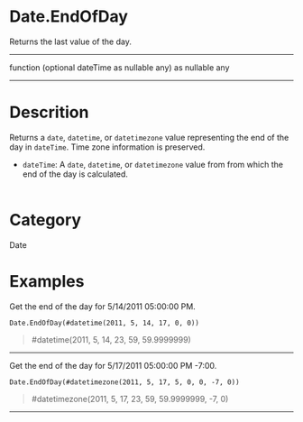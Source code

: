 ﻿# Date.EndOfDay
Returns the last value of the day.
***
function (optional dateTime as nullable any) as nullable any
***
# Descrition 
Returns a <code>date</code>, <code>datetime</code>, or <code>datetimezone</code> value representing the end of the day in <code>dateTime</code>. Time zone information is preserved.
      <ul>
        <li><code>dateTime</code>: A <code>date</code>, <code>datetime</code>, or <code>datetimezone</code> value from from which the end of the day is calculated.</li>       
      </ul>
# Category 
Date
# Examples 
Get the end of the day for 5/14/2011 05:00:00 PM.
```
Date.EndOfDay(#datetime(2011, 5, 14, 17, 0, 0))
```
> #datetime(2011, 5, 14, 23, 59, 59.9999999)
***
Get the end of the day for 5/17/2011 05:00:00 PM -7:00.
```
Date.EndOfDay(#datetimezone(2011, 5, 17, 5, 0, 0, -7, 0))
```
> #datetimezone(2011, 5, 17, 23, 59, 59.9999999, -7, 0)
***
